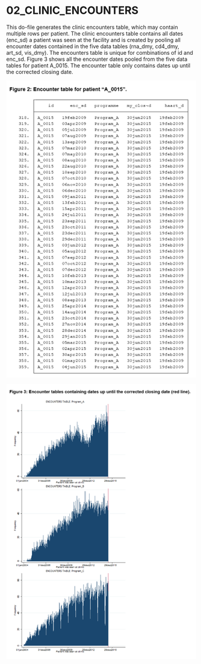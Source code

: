# 02_CLINIC_ENCOUNTERS
This do-file generates the clinic encounters table, which may contain multiple rows per patient. The clinic encounters table contains all dates (enc_sd) a patient was seen at the facility and is created by pooling all encounter dates contained in the five data tables (rna_dmy, cd4_dmy, art_sd, vis_dmy). The encounters table is unique for combinations of id and enc_sd. Figure 3 shows all the encounter dates pooled from the five data tables for patient A_0015. The encounter table only contains dates up until the corrected closing date.

![Figure 2](Images/Figure2.png)

![Figure 3](Images/Figure3.png)